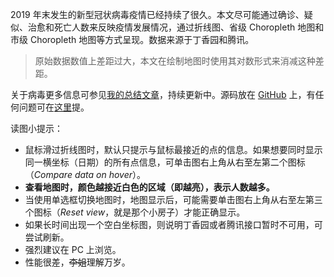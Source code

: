 2019 年末发生的新型冠状病毒疫情已经持续了很久。本文尽可能通过确诊、疑似、治愈和死亡人数来反映疫情发展情况，通过折线图、省级 Choropleth 地图和市级 Choropleth 地图等方式呈现。数据来源于丁香园和腾讯。

> 原始数据数值上差距过大，本文在绘制地图时使用其对数形式来消减这种差距。

关于病毒更多信息可参见[我的总结文章](https://northcloudgate.com/2019ncov/)，持续更新中。源码放在 [GitHub](https://github.com/secsilm/2019-nCoV-dash) 上，有任何问题可在[这里](https://github.com/secsilm/2019-nCoV-dash/issues)提。

读图小提示：

- 鼠标滑过折线图时，默认只提示与鼠标最接近的点的信息。如果想要同时显示同一横坐标（日期）的所有点信息，可单击图右上角从右至左第二个图标（*Compare data on hover*）。
- **查看地图时，颜色越接近白色的区域（即越亮），表示人数越多。**
- 当使用单选框切换地图时，地图显示后，可能需要单击图右上角从右至左第三个图标（*Reset view*，就是那个小房子）才能正确显示。
- 如果长时间出现一个空白坐标图，则说明丁香园或者腾讯接口暂时不可用，可尝试刷新。
- 强烈建议在 PC 上浏览。
- 性能很差，~~李姐~~理解万岁。